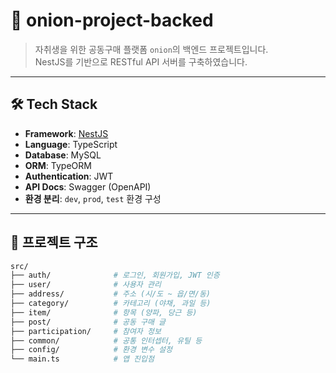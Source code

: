 # 🧅 onion-project-backed

> 자취생을 위한 공동구매 플랫폼 `onion`의 백엔드 프로젝트입니다.  
> NestJS를 기반으로 RESTful API 서버를 구축하였습니다.

---

## 🛠️ Tech Stack

- **Framework**: [NestJS](https://nestjs.com/)
- **Language**: TypeScript
- **Database**: MySQL
- **ORM**: TypeORM
- **Authentication**: JWT
- **API Docs**: Swagger (OpenAPI)
- **환경 분리**: `dev`, `prod`, `test` 환경 구성

---

## 📁 프로젝트 구조

```bash
src/
├── auth/              # 로그인, 회원가입, JWT 인증
├── user/              # 사용자 관리
├── address/           # 주소 (시/도 ~ 읍/면/동)
├── category/          # 카테고리 (야채, 과일 등)
├── item/              # 항목 (양파, 당근 등)
├── post/              # 공동 구매 글
├── participation/     # 참여자 정보
├── common/            # 공통 인터셉터, 유틸 등
├── config/            # 환경 변수 설정
└── main.ts            # 앱 진입점
```
